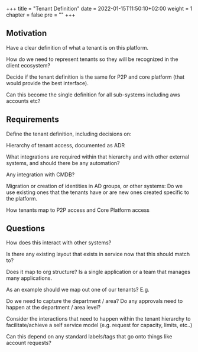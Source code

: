 +++
title = "Tenant Definition"
date = 2022-01-15T11:50:10+02:00
weight = 1
chapter = false
pre = "<b></b>"
+++

## Motivation

Have a clear definition of what a tenant is on this platform.

How do we need to represent tenants so they will be recognized in the client ecosystem?

Decide if the tenant definition is the same for P2P and core platform (that would provide the best interface).

Can this become the single definition for all sub-systems including aws accounts etc?

 ## Requirements

Define the tenant definition, including decisions on:

Hierarchy of tenant access, documented as ADR

What integrations are required within that hierarchy  and with other external systems, and should there be any automation?

Any integration with CMDB?

Migration or creation of identities in AD groups, or other systems: Do we use existing ones that the tenants have or are new ones created specific to the platform.

How tenants map to P2P access and Core Platform access

 

## Questions

How does this interact with other systems?

Is there any existing layout that exists in service now that this should match to?

Does it map to org structure? Is a single application or a team that manages many applications.

As an example should we map out one of our tenants? E.g.

Do we need to capture the department / area? Do any approvals need to happen at the department / area level?

Consider the interactions that need to happen within the tenant hierarchy to facilitate/achieve a self service model (e.g. request for capacity, limits, etc..)

Can this depend on any standard labels/tags that go onto things like account requests?

 

